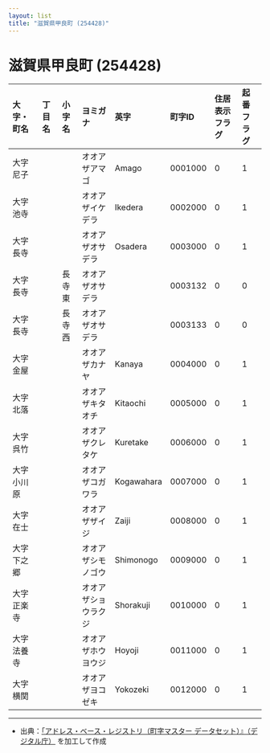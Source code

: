 ```yaml
---
layout: list
title: "滋賀県甲良町 (254428)"
---
```


# 滋賀県甲良町 (254428)

| 大字・町名 | 丁目名 | 小字名 | ヨミガナ | 英字 | 町字ID | 住居表示フラグ | 起番フラグ |
|:---|:---|:---|:---|:---|:---|:---|:---|
| 大字尼子 |  |  | オオアザアマゴ | Amago | 0001000 | 0 | 1 |
| 大字池寺 |  |  | オオアザイケデラ | Ikedera | 0002000 | 0 | 1 |
| 大字長寺 |  |  | オオアザオサデラ | Osadera | 0003000 | 0 | 1 |
| 大字長寺 |  | 長寺東 | オオアザオサデラ |  | 0003132 | 0 | 0 |
| 大字長寺 |  | 長寺西 | オオアザオサデラ |  | 0003133 | 0 | 0 |
| 大字金屋 |  |  | オオアザカナヤ | Kanaya | 0004000 | 0 | 1 |
| 大字北落 |  |  | オオアザキタオチ | Kitaochi | 0005000 | 0 | 1 |
| 大字呉竹 |  |  | オオアザクレタケ | Kuretake | 0006000 | 0 | 1 |
| 大字小川原 |  |  | オオアザコガワラ | Kogawahara | 0007000 | 0 | 1 |
| 大字在士 |  |  | オオアザザイジ | Zaiji | 0008000 | 0 | 1 |
| 大字下之郷 |  |  | オオアザシモノゴウ | Shimonogo | 0009000 | 0 | 1 |
| 大字正楽寺 |  |  | オオアザショウラクジ | Shorakuji | 0010000 | 0 | 1 |
| 大字法養寺 |  |  | オオアザホウヨウジ | Hoyoji | 0011000 | 0 | 1 |
| 大字横関 |  |  | オオアザヨコゼキ | Yokozeki | 0012000 | 0 | 1 |

---

- 出典：[「アドレス・ベース・レジストリ（町字マスター データセット）』（デジタル庁）](https://www.digital.go.jp/policies/base_registry_address/) を加工して作成
